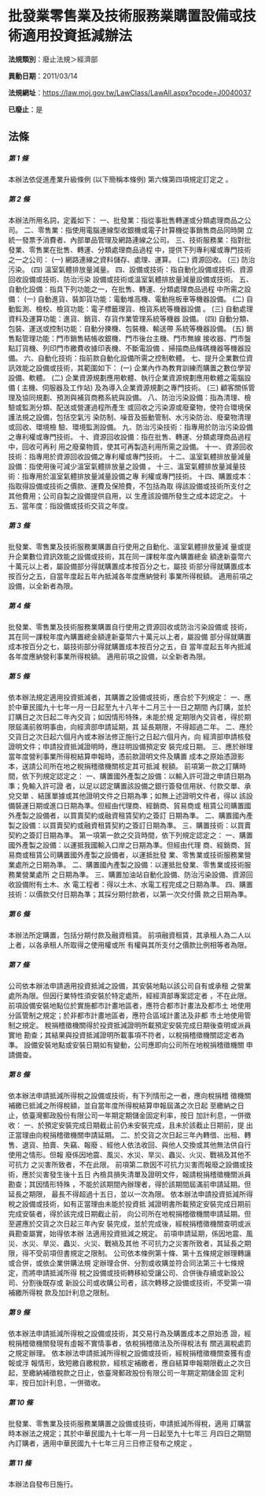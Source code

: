 # 批發業零售業及技術服務業購置設備或技術適用投資抵減辦法

**法規類別**：廢止法規＞經濟部

**異動日期**：2011/03/14  

**法規網址**：https://law.moj.gov.tw/LawClass/LawAll.aspx?pcode=J0040037

**已廢止**：是



## 法條
##### 第 1 條
本辦法依促進產業升級條例 (以下簡稱本條例) 第六條第四項規定訂定之
。

##### 第 2 條
本辦法所用名詞，定義如下：
一、批發業：指從事批售轉運或分類處理商品之公司。
二、零售業：指使用電腦連線型收銀機或電子計算機從事銷售商品同時開
    立統一發票予消費者、內部單品管理及網路連線之公司。
三、技術服務業：指對批發業、零售業在批售、轉運、分類處理商品過程
    中，提供下列專利權或專門技術之一之公司：
 (一) 網路連線之資料儲存、處理、運算。
 (二) 資源回收。
 (三) 防治污染。
 (四) 溫室氣體排放量減量。
四、設備或技術：指自動化設備或技術、資源回收設備或技術、防治污染
    設備或技術或溫室氣體排放量減量設備或技術。
五、自動化設備：指具下列功能之一，在批售、轉運、分類處理商品過程
    中所需之設備：
 (一) 自動進貨、裝卸貨功能：電動堆高機、電動拖板車等機器設備。
 (二) 自動監測、檢校、檢貨功能：電子標籤理貨、檢貨系統等機器設備
      。
 (三) 自動處理資料及運算功能：進貨、銷貨、存貨作業管理系統等機器
      設備。
 (四) 自動分類、包裝、運送或控制功能：自動分揀機、包裝機、輸送帶
      系統等機器設備。
 (五) 銷售點管理功能：門市銷售結帳收銀機、門市後台主機、門市無線
      接收器、門市盤點訂貨機、列印門市繳費收據印表機、不斷電設備
      、掃描商品條碼機器等機器設備。
六、自動化技術：指前款自動化設備所需之控制軟體。
七、提升企業數位資訊效能之設備或技術，其範圍如下：
 (一) 企業內作為教育訓練而購置之數位學習設備、軟體。
 (二) 企業資源規劃應用軟體、執行企業資源規劃應用軟體之電腦設備 (
      主機、伺服器及工作站) 及為導入企業資源規劃之專門技術。
 (三) 顧客關係管理及協同規劃、預測與補貨商務系統與設備。
八、防治污染設備：指為清理、檢驗或監測分類、配送或營運過程所產生
    或回收之污染源或廢棄物，使符合環境保護法規之設備，包括空氣污
    染防制、噪音及振動管制、水污染防治、廢棄物清理或回收、環境檢
    驗、環境監測設備。
九、防治污染技術：指專用於防治污染設備之專利權或專門技術。
十、資源回收設備：指在批售、轉運、分類處理商品過程中，回收可再利
    用之廢棄物質，使其可再製造利用所需之設備。
十一、資源回收技術：指專用於資源回收設備之專利權或專門技術。
十二、溫室氣體排放量減量設備：指使用後可減少溫室氣體排放量之設備
      。
十三、溫室氣體排放量減量技術：指專用於溫室氣體排放量減量設備之專
      利權或專門技術。
十四、購置成本：指取得設備或技術之價款、運費及保險費，不包括為取
      得該設備或技術所支付之其他費用；公司自製之設備提供自用，以
      生產該設備所發生之成本認定之。
十五、當年度：指設備或技術交貨之年度。

##### 第 3 條
批發業、零售業及技術服務業購置自行使用之自動化、溫室氣體排放量減
量或提升企業數位資訊效能之設備或技術，其在同一課稅年度內購置總金
額達新臺幣六十萬元以上者，屬設備部分得就購置成本按百分之七，屬技
術部分得就購置成本按百分之五，自當年度起五年內抵減各年度應納營利
事業所得稅額。
適用前項之設備，以全新者為限。

##### 第 4 條
批發業、零售業及技術服務業購置自行使用之資源回收或防治污染設備或
技術，其在同一課稅年度內購置總金額達新臺幣六十萬元以上者，屬設備
部分得就購置成本按百分之七，屬技術部分得就購置成本按百分之五，自
當年度起五年內抵減各年度應納營利事業所得稅額。
適用前項之設備，以全新者為限。

##### 第 5 條
依本辦法規定適用投資抵減者，其購置之設備或技術，應合於下列規定：
一、應於中華民國九十七年一月一日起至九十八年十二月三十一日之期間
    內訂購，並於訂購日之次日起二年內交貨；如因情形特殊，未能於規
    定期限內交貨者，得於期限屆滿前敘明事由，向經濟部申請延期，其
    延長期限，不得超過二年。
二、應於交貨日之次日起六個月內或本辦法修正施行之日起六個月內，向
    經濟部申請核發證明文件；申請投資抵減證明時，應註明設備預定安
    裝完成日期。
三、應於辦理當年度營利事業所得稅結算申報時，憑前款證明文件及購置
    成本之原始憑證影本，送請公司所在地之稅捐稽徵機關核定其可抵減
    稅額。
前項第一款之訂購時間，依下列規定認定之：
一、購置國外產製之設備：以輸入許可證之申請日期為準；免輸入許可證
    者，以足以認定購置該設備之銀行簽發信用狀、付款交單、承兌交單
    、結匯單據或其他證明文件之日期為準；如無上述證明文件者，得以
    該設備裝運日期或進口日期為準。但經由代理商、經銷商、貿易商或
    租賃公司購置國外產製之設備者，以買賣契約或融資租賃契約之簽訂
    日期為準。
二、購置國內產製之設備：以買賣契約或融資租賃契約之簽訂日期為準。
三、購置技術：以買賣契約之簽訂日期為準。
第一項第一款之交貨時間，依下列規定認定之：
一、購置國外產製之設備：以運抵我國輸入口岸之日期為準。但經由代理
    商、經銷商、貿易商或租賃公司購置國外產製之設備者，以運抵批發
    業、零售業或技術服務業營業處所之日期為準。
二、購置國內產製之設備：以運抵批發業、零售業或技術服務業營業處所
    之日期為準。
三、購置加油站自動化設備、防治污染設備、資源回收設備附有土木、水
    電工程者：得以土木、水電工程完成之日期為準。
四、購置技術：以價款交付日期為準；其採分期付款者，以第一次交付價
    款之日期為準。

##### 第 6 條
本辦法所定購置，包括分期付款及融資租賃。
前項融資租賃，其承租人為二人以上者，以各承租人所取得之使用權或所
有權與其所支付之價款比例相等者為限。

##### 第 7 條
公司依本辦法申請適用投資抵減之設備，其安裝地點以該公司自有或承租
之營業處所為限。但因行業特性須安裝於特定處所，經經濟部專案認定者
，不在此限。
前項設備安裝地點位於實施都市計畫地區者，應符合都市計畫法及都市土
地使用分區管制之規定；於非都市計畫地區者，應符合區域計畫法及非都
市土地使用管制之規定。
稅捐稽徵機關得於投資抵減證明所載預定安裝完成日期後查明或派員實地
勘查；其結果與投資抵減證明所載事項不符者，以稅捐稽徵機關認定者為
準。
設備安裝地點或安裝日期如有變動，公司應即向公司所在地稅捐稽徵機關
申請備查。

##### 第 8 條
依本辦法申請抵減所得稅之設備或技術，有下列情形之一者，應向稅捐稽
徵機關補繳已抵減之所得稅額，並自當年度所得稅結算申報屆滿之次日起
至繳納之日止，依臺灣郵政股份有限公司一年期定期儲金固定利率，按日
加計利息，一併徵收：
一、於預定安裝完成日期截止前仍未安裝完成，且未於該截止日期前，提
    出正當理由向稅捐稽徵機關申請延期。
二、於交貨之次日起三年內轉借、出租、轉售、退貨、拍賣、失竊、報廢
    、經他人依法收回、與他人交換或其他無法供自行使用之情形。但報
    廢係因地震、風災、水災、旱災、蟲災、火災、戰禍及其他不可抗力
    之災害所致者，不在此限。
前項第二款因不可抗力災害而報廢之設備或技術，應於災害發生後十五日
內檢具損失清單及證明文件，報請稅捐稽徵機關派員勘查；其因情形特殊
，不能於該期間內辦理者，得於該期間屆滿前申請延期。但延長之期限，
最長不得超過十五日，並以一次為限。
依本辦法申請投資抵減所得稅之設備或技術，如有正當理由未能於投資抵
減證明書所載預定安裝完成日期前完成安裝者，得於該完成日期截止前，
向公司所在地稅捐稽徵機關申請延期。但至遲應於交貨之次日起三年內安
裝完成，並於完成後，經稅捐稽徵機關查明或派員勘查屬實，始得依本辦
法適用投資抵減之規定。
前項申請延期，係因地震、風災、水災、旱災、蟲災、火災、戰禍及其他
不可抗力之災害所致者，其延長之期限，得不受前項但書規定之限制。
公司依本條例第十條、第十五條規定辦理轉讓或合併，或依企業併購法規
定辦理合併、分割或收購並符合同法第三十七條規定，而將申請抵減所得
稅之設備或技術轉移給受讓公司、合併後存續或新設公司、分割後既存或
新設公司或收購公司者，該次轉移之設備或技術，不受第一項補繳所得稅
款及加計利息之限制。

##### 第 9 條
依本辦法申請抵減所得稅之設備或技術，其交易行為及購置成本之原始憑
證，經稅捐稽徵機關發現有虛報不實情事者，依稅捐稽徵法及所得稅法有
關逃漏稅處罰之規定辦理。
依本辦法申請抵減所得稅之設備或技術，經稅捐稽徵機關查獲有虛報或浮
報情形，致短繳自繳稅款，經核定補繳者，應自結算申報期限截止之次日
起，至繳納補徵稅款之日止，依臺灣郵政股份有限公司一年期定期儲金固
定利率，按日加計利息，一併徵收。

##### 第 10 條
批發業、零售業及技術服務業購置之設備或技術，申請抵減所得稅，適用
訂購當時本辦法之規定；其於中華民國九十七年一月一日起至九十七年三
月四日之期間內訂購者，適用中華民國九十七年三月三日修正發布之規定
。

##### 第 11 條
本辦法自發布日施行。


